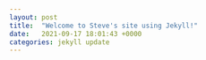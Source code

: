```yaml
---
layout: post
title:  "Welcome to Steve's site using Jekyll!"
date:   2021-09-17 18:01:43 +0000
categories: jekyll update
---
```

